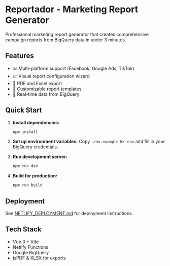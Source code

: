 # Reportador - Marketing Report Generator

Professional marketing report generator that creates comprehensive campaign reports from BigQuery data in under 3 minutes.

## Features

- 📊 Multi-platform support (Facebook, Google Ads, TikTok)
- 📈 Visual report configuration wizard
- 📄 PDF and Excel export
- 🎨 Customizable report templates
- 🔄 Real-time data from BigQuery

## Quick Start

1. **Install dependencies:**
   ```bash
   npm install
   ```

2. **Set up environment variables:**
   Copy `.env.example` to `.env` and fill in your BigQuery credentials.

3. **Run development server:**
   ```bash
   npm run dev
   ```

4. **Build for production:**
   ```bash
   npm run build
   ```

## Deployment

See [NETLIFY_DEPLOYMENT.md](./NETLIFY_DEPLOYMENT.md) for deployment instructions.

## Tech Stack

- Vue 3 + Vite
- Netlify Functions
- Google BigQuery
- jsPDF & XLSX for exports
